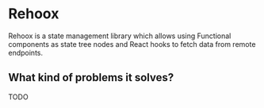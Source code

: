# Rehoox

Rehoox is a state management library which allows using Functional components as state tree nodes and React hooks to fetch data from remote endpoints.

## What kind of problems it solves?

TODO
